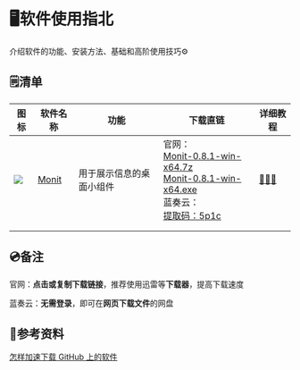 # 🖥️软件使用指北

介绍软件的功能、安装方法、基础和高阶使用技巧⚙️

## 🗒️清单

| 图标                    | 软件名称                                 | 功能                     | 下载直链                                                     | 详细教程                         |
| ----------------------- | ---------------------------------------- | ------------------------ | ------------------------------------------------------------ | -------------------------------- |
| ![](./assets/monit.ico) | [Monit](https://github.com/fzf404/Monit) | 用于展示信息的桌面小组件 | 官网：<br />[Monit-0.8.1-win-x64.7z](https://github.com/fzf404/Monit/releases/download/v0.8.1/Monit-0.8.1-win-x64.7z)<br />[Monit-0.8.1-win-x64.exe](https://github.com/fzf404/Monit/releases/download/v0.8.1/Monit-0.8.1-win-x64.exe)<br />蓝奏云：<br />[提取码：5p1c](https://wwko.lanzoue.com/b011l9p6te) | [🚪🚪🚪](./使用指北/Monit/Monit.md) |
|                         |                                          |                          |                                                              |                                  |
|                         |                                          |                          |                                                              |                                  |

## 💿备注

官网：**点击或复制下载链接**，推荐使用迅雷等**下载器**，提高下载速度

蓝奏云：**无需登录**，即可在**网页下载文件**的网盘



## 📘参考资料

[怎样加速下载 GitHub 上的软件](./参考资料/怎样加速下载GitHub上的软件.md)



